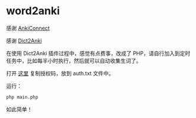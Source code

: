 # word2anki

感谢 [AnkiConnect](https://foosoft.net/projects/anki-connect/)

感谢 [Dict2Anki](https://ankiweb.net/shared/info/1284759083)

在使用 Dict2Anki 插件过程中，感觉有点费事，改成了 PHP，请自行加入到定时任务中，比如每半小时执行，然后就可以自动收集生词了。

打开 [这里](https://my.eudic.net/OpenAPI/Authorization) 复制授权码，放到 auth.txt 文件中。

运行：
```bash
php main.php
```

如此简单！